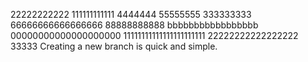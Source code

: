 22222222222
111111111111
4444444
55555555
333333333
66666666666666666
88888888888
bbbbbbbbbbbbbbbbb
00000000000000000000
11111111111111111111111
22222222222222222
33333
Creating a new branch is quick and simple.
